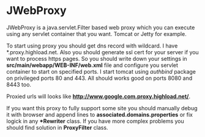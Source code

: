 JWebProxy
=========
JWebProxy is a java.servlet.Filter based web proxy which you can execute using any servlet container that you want. 
Tomcat or Jetty for example.

To start using proxy you should get dns record with wildcard. I have \*.proxy.highload.net.
Also you should generate ssl cert for your server if you want to process https pages. 
So you should write down your settings in **src/main/webapp/WEB-INF/web.xml** file and configure you servlet container to start on specified ports. I start tomcat using _authbind_ package on privileged ports 80 and 443. All should works good on ports 8080 and 8443 too. 

Proxied urls will looks like **http://www.google.com.proxy.highload.net/**. 

If you want this proxy to fully support some site you should manually debug it with browser and append lines to **associated.domains.properties** or fix logick in any **\*Rewriter** class. If you have more complex problems you should find solution in **ProxyFilter** class.

